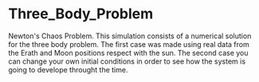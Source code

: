 # Three_Body_Problem
Newton's Chaos Problem.
This simulation consists of a numerical solution for the three body problem.
The first case was made using real data from the Erath and Moon positions respect with the sun.
The second case you can change your own initial conditions in order to see how the system is going to develope throught the time.
